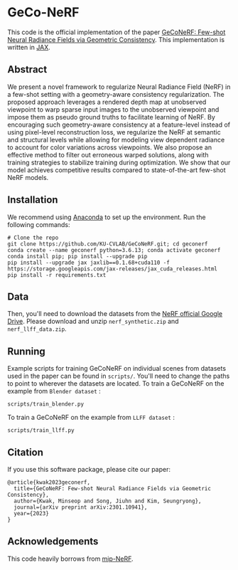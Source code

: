 # GeCo-NeRF

This code is the official implementation of the paper [GeCoNeRF: Few-shot Neural Radiance Fields via Geometric Consistency](https://arxiv.org/abs/2301.10941). This implementation is written in [JAX](https://github.com/google/jax).

## Abstract
We present a novel framework to regularize Neural Radiance Field (NeRF) in a few-shot setting with a geometry-aware consistency regularization. The proposed approach leverages a rendered depth map at unobserved viewpoint to warp sparse input images to the unobserved viewpoint and impose them as pseudo ground truths to facilitate learning of NeRF. By encouraging such geometry-aware consistency at a feature-level instead of using pixel-level reconstruction loss, we regularize the NeRF at semantic and structural levels while allowing for modeling view dependent radiance to account for color variations across viewpoints. We also propose an effective method to filter out erroneous warped solutions, along with training strategies to stabilize training during optimization. We show that our model achieves competitive results compared to state-of-the-art few-shot NeRF models. 


## Installation

We recommend using [Anaconda](https://www.anaconda.com/products/individual) to set
up the environment. Run the following commands:

```
# Clone the repo
git clone https://github.com/KU-CVLAB/GeCoNeRF.git; cd geconerf
conda create --name geconerf python=3.6.13; conda activate geconerf
conda install pip; pip install --upgrade pip
pip install --upgrade jax jaxlib==0.1.68+cuda110 -f https://storage.googleapis.com/jax-releases/jax_cuda_releases.html
pip install -r requirements.txt
```

## Data

Then, you'll need to download the datasets
from the [NeRF official Google Drive](https://drive.google.com/drive/folders/128yBriW1IG_3NJ5Rp7APSTZsJqdJdfc1).
Please download and unzip `nerf_synthetic.zip` and `nerf_llff_data.zip`.


## Running

Example scripts for training GeCoNeRF on individual scenes from datasets used in the paper can be found in `scripts/`. 
You'll need to change the paths to point to wherever the datasets are located.
To train a GeCoNeRF on the example from `Blender dataset` :
```
scripts/train_blender.py
```
To train a GeCoNeRF on the example from `LLFF dataset` :
```
scripts/train_llff.py
```


## Citation
If you use this software package, please cite our paper:

```
@article{kwak2023geconerf,
  title={GeCoNeRF: Few-shot Neural Radiance Fields via Geometric Consistency},
  author={Kwak, Minseop and Song, Jiuhn and Kim, Seungryong},
  journal={arXiv preprint arXiv:2301.10941},
  year={2023}
}
```

## Acknowledgements
This code heavily borrows from [mip-NeRF](https://github.com/google/mipnerf).


